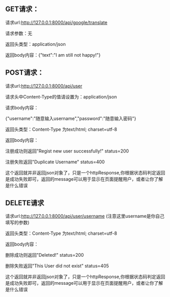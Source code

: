 ## GET请求：


请求url:http://127.0.0.1:8000/api/google/translate

请求参数：无

返回头类型：application/json

返回body内容：{"text":"I am still not happy!"}



## POST请求：



请求url:http://127.0.0.1:8000/api/user

请求头中Content-Type的值请设置为：application/json

请求body内容：

{"username":"随意输入username","password":"随意输入密码"}

返回头类型：Content-Type 为text/html; charset=utf-8

返回body内容：

注册成功则返回"Regist new user successfully!" status=200

注册失败返回"Duplicate Username" status=400

这个返回就并非返回json对象了，只是一个httpResponse,你根据状态码判定返回是成功失败即可，返回的message可以用于显示在页面提醒用户，或者让你了解是什么错误


## DELETE请求

请求url:http://127.0.0.1:8000/api/user/username (注意这里username是你自己填写的参数)

返回头类型：Content-Type 为text/html; charset=utf-8

返回body内容：

删除成功则返回"Deleted!" status=200

删除失败返回"This User did not exist" status=405

这个返回就并非返回json对象了，只是一个httpResponse,你根据状态码判定返回是成功失败即可，返回的message可以用于显示在页面提醒用户，或者让你了解是什么错误